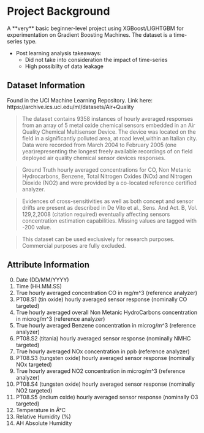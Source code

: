 <h1> Project Background </h1>
A **very** basic beginner-level project using XGBoost/LIGHTGBM for experimentation on Gradient Boosting Machines. 
The dataset is a time-series type.

  - Post learning analysis takeaways:
    - Did not take into consideration the impact of time-series
    - High possibilty of data leakage

<h2> Dataset Information </h2>
Found in the UCI Machine Learning Repository. 
Link here: https://archive.ics.uci.edu/ml/datasets/Air+Quality

> The dataset contains 9358 instances of hourly averaged responses from an array of 5 metal oxide chemical sensors 
embedded in an Air Quality Chemical Multisensor Device. The device was located on the field in a significantly 
polluted area, at road level,within an Italian city. Data were recorded from March 2004 to February 2005 
(one year)representing the longest freely available recordings of on field deployed air quality chemical sensor
devices responses. 

> Ground Truth hourly averaged concentrations for CO, Non Metanic Hydrocarbons, Benzene, Total Nitrogen Oxides 
(NOx) and Nitrogen Dioxide (NO2) and were provided by a co-located reference certified analyzer. 

> Evidences of cross-sensitivities as well as both concept and sensor drifts are present as described in De Vito 
et al., Sens. And Act. B, Vol. 129,2,2008 (citation required) eventually affecting sensors concentration 
estimation capabilities. Missing values are tagged with -200 value.

> This dataset can be used exclusively for research purposes. Commercial purposes are fully excluded.

<h2> Attribute Information </h2>

0. Date (DD/MM/YYYY)
1. Time (HH.MM.SS)
2. True hourly averaged concentration CO in mg/m^3 (reference analyzer)
3. PT08.S1 (tin oxide) hourly averaged sensor response (nominally CO targeted)
4. True hourly averaged overall Non Metanic HydroCarbons concentration in microg/m^3 (reference analyzer)
5. True hourly averaged Benzene concentration in microg/m^3 (reference analyzer)
6. PT08.S2 (titania) hourly averaged sensor response (nominally NMHC targeted)
7. True hourly averaged NOx concentration in ppb (reference analyzer)
8. PT08.S3 (tungsten oxide) hourly averaged sensor response (nominally NOx targeted)
9. True hourly averaged NO2 concentration in microg/m^3 (reference analyzer)
10. PT08.S4 (tungsten oxide) hourly averaged sensor response (nominally NO2 targeted)
11. PT08.S5 (indium oxide) hourly averaged sensor response (nominally O3 targeted)
12. Temperature in Â°C
13. Relative Humidity (%)
14. AH Absolute Humidity
